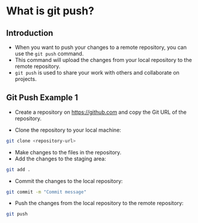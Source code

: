 # What is git push?

## Introduction

- When you want to push your changes to a remote repository, you can use the `git push` command.
- This command will upload the changes from your local repository to the remote repository.
- `git push` is used to share your work with others and collaborate on projects.

## Git Push Example 1

- Create a repository on <https://github.com> and copy the Git URL of the repository.

- Clone the repository to your local machine:

```bash
git clone <repository-url>
```

- Make changes to the files in the repository.
- Add the changes to the staging area:

```bash
git add .
```

- Commit the changes to the local repository:

```bash
git commit -m "Commit message"
```

- Push the changes from the local repository to the remote repository:

```bash
git push
```
